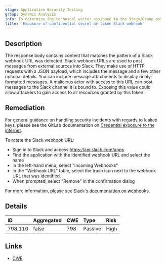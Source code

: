 ```yaml
---
stage: Application Security Testing
group: Dynamic Analysis
info: To determine the technical writer assigned to the Stage/Group associated with this page, see https://handbook.gitlab.com/handbook/product/ux/technical-writing/#assignments
title: 'Exposure of confidential secret or token Slack webhook'
---
```


## Description

The response body contains content that matches the pattern of a Slack webhook URL was detected. Slack webhook URLs are used to post messages from external sources into Slack. They make use of HTTP requests with a JSON payload, which includes the message and a few other optional details. You can include message attachments to display richly-formatted messages. A malicious actor with access to this URL can post messages to the Slack channel it is bound to.
Exposing this value could allow attackers to gain access to all resources granted by this token.

## Remediation

For general guidance on handling security incidents with regards to leaked keys, please see the GitLab documentation on [Credential exposure to the internet](../../../../../security/responding_to_security_incidents.md#credential-exposure-to-public-internet).

To rotate the Slack webhook URL:

- Sign in to Slack and access <https://api.slack.com/apps>
- Find the application with the identified webhook URL and select the name
- In the left-hand menu, select "Incoming Webhooks"
- In the "Webhook URL" table, select the trash icon next to the webhook URL that was identified.
- When prompted, select "Remove" in the confirmation dialog

For more information, please see [Slack's documentation on webhooks](https://api.slack.com/messaging/webhooks).

## Details

| ID      | Aggregated | CWE | Type | Risk |
|:--------|:-----------|:----|:-----|:-----|
| 798.110 | false | 798 | Passive | High |

## Links

- [CWE](https://cwe.mitre.org/data/definitions/798.html)
